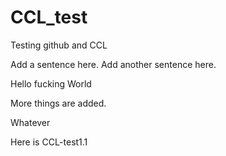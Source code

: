 # CCL_test
Testing github and CCL

Add a sentence here.
Add another sentence here.

Hello fucking World

More things are added. 

Whatever

Here is CCL-test1.1
